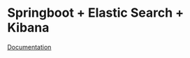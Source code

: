 # Springboot + Elastic Search + Kibana

[Documentation](https://code.senomas.com/zen/2017/03/28/springboot-elk/)